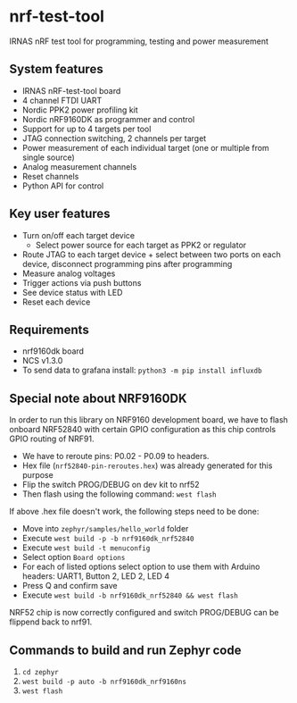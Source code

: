 # nrf-test-tool
IRNAS nRF test tool for programming, testing and power measurement

## System features
* IRNAS nRF-test-tool board
* 4 channel FTDI UART
* Nordic PPK2 power profiling kit
* Nordic nRF9160DK as programmer and control
* Support for up to 4 targets per tool
* JTAG connection switching, 2 channels per target
* Power measurement of each individual target (one or multiple from single source)
* Analog measurement channels
* Reset channels
* Python API for control

## Key user features
* Turn on/off each target device
  * Select power source for each target as PPK2 or regulator
* Route JTAG to each target device + select between two ports on each device, disconnect programming pins after programming
* Measure analog voltages
* Trigger actions via push buttons
* See device status with LED
* Reset each device


## Requirements
* nrf9160dk board
* NCS v1.3.0
* To send data to grafana install: `python3 -m pip install influxdb`

## Special note about NRF9160DK

In order to run this library on NRF9160 development board, we have to flash onboard NRF52840 with certain GPIO configuration as this chip controls GPIO routing of NRF91. 

* We have to reroute pins: P0.02 - P0.09 to headers.
* Hex file (`nrf52840-pin-reroutes.hex`) was already generated for this purpose
* Flip the switch PROG/DEBUG on dev kit to nrf52
* Then flash using the following command: `west flash`

If above .hex file doesn't work, the following steps need to be done:
* Move into `zephyr/samples/hello_world` folder
* Execute `west build -p -b nrf9160dk_nrf52840`
* Execute `west build -t menuconfig`
* Select option `Board options`
* For each of listed options select option to use them with Arduino headers: UART1, Button 2, LED 2, LED 4
* Press Q and confirm save
* Execute `west build -b nrf9160dk_nrf52840 && west flash`

NRF52 chip is now correctly configured and switch PROG/DEBUG can be flippend back to nrf91.

## Commands to build and run Zephyr code
1. `cd zephyr`
1. `west build -p auto -b nrf9160dk_nrf9160ns`
2. `west flash`
